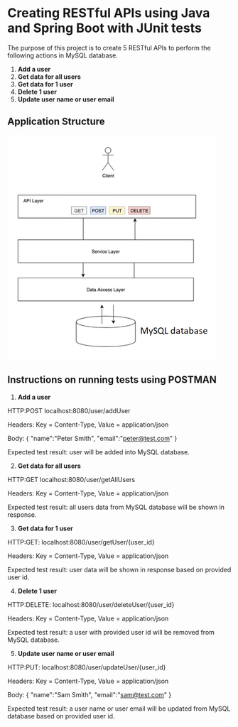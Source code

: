 # Creating RESTful APIs using Java and Spring Boot with JUnit tests

The purpose of this project is to create 5 RESTful APIs to perform the following actions in MySQL database.
1. **Add a user**
2. **Get data for all users**
3. **Get data for 1 user**
4. **Delete 1 user**
5. **Update user name or user email**

## Application Structure

<img src="https://github.com/kmjenniferng/java-spring-boot-user-project-with-junit-tests/blob/main/system_architecture.png">

## Instructions on running tests using POSTMAN
1. **Add a user**

HTTP:POST localhost:8080/user/addUser

Headers: Key = Content-Type, Value = application/json

Body: { "name":"Peter Smith", "email":"peter@test.com" }

Expected test result: user will be added into MySQL database.

2. **Get data for all users**

HTTP:GET localhost:8080/user/getAllUsers

Headers: Key = Content-Type, Value = application/json

Expected test result: all users data from MySQL database will be shown in response.

3. **Get data for 1 user**

HTTP:GET: localhost:8080/user/getUser/{user_id}

Headers: Key = Content-Type, Value = application/json

Expected test result: user data will be shown in response based on provided user id.

4. **Delete 1 user**

HTTP:DELETE: localhost:8080/user/deleteUser/{user_id}

Headers: Key = Content-Type, Value = application/json

Expected test result: a user with provided user id will be removed from MySQL database.

5. **Update user name or user email**

HTTP:PUT: localhost:8080/user/updateUser/{user_id}

Headers: Key = Content-Type, Value = application/json

Body: { "name":"Sam Smith", "email":"sam@test.com" }

Expected test result: a user name or user email will be updated from MySQL database based on provided user id.

